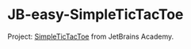# JB-easy-SimpleTicTacToe
Project: [SimpleTicTacToe](https://hyperskill.org/projects/48) from JetBrains Academy.
